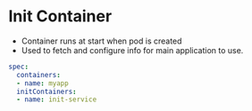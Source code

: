 # Init Container

- Container runs at start when pod is created
- Used to fetch and configure info for main application to use.

```yaml
spec:
  containers:
  - name: myapp
  initContainers:
  - name: init-service
```
